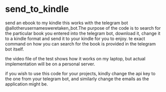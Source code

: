 # send_to_kindle
 send an ebook to my kindle
this works with the telegram bot @allotherusernamesweretaken_bot.The purpose of the code is to search for the particular book you entered into the telegram bot, download it, change it to a kindle format and send it to your kindle for you to enjoy. te exact command on how you can search for the book is provided in the telegram bot itself.

the video file of the test shows how it works on my laptop, but actual implementation will be on a personal server.

if you wish to use this code for your projects, kindly change the api key to the one from your telegram bot, and similarly change the emails as the application might be. 
